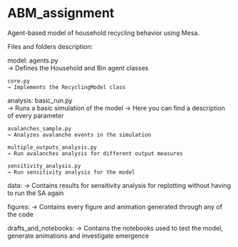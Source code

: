 # ABM_assignment

Agent-based model of household recycling behavior using Mesa.

Files and folders description:

model:
    agents.py  
    → Defines the Household and Bin agent classes

    core.py  
    → Implements the RecyclingModel class

analysis:
    basic_run.py  
    → Runs a basic simulation of the model
    → Here you can find a description of every parameter

    avalanches_sample.py  
    → Analyzes avalanche events in the simulation 

    multiple_outputs_analysis.py
    → Run avalanches analysis for different output measures

    sensitivity_analysis.py  
    → Run sensitivity analysis for the model

data:
    → Contains results for sensitivity analysis for replotting without having to run the SA again

figures:
    → Contains every figure and animation generated through any of the code

drafts_and_notebooks:
    → Contains the notebooks used to test the model, generate animations and investigate emergence